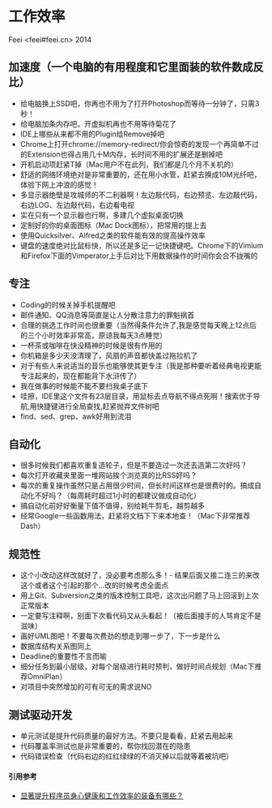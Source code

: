 # 工作效率
Feei <feei#feei.cn> 2014
## 加速度（一个电脑的有用程度和它里面装的软件数成反比）
- 给电脑换上SSD吧，你再也不用为了打开Photoshop而等待一分钟了，只需3秒！
- 给电脑加条内存吧，开虚拟机再也不用等待菊花了
- IDE上哪些从来都不用的Plugin给Remove掉吧
- Chrome上打开chrome://memory-redirect/你会惊奇的发现一个再简单不过的Extension也得占用几十M内存，长时间不用的扩展还是删掉吧
- 开机启动项赶紧T掉（Mac用户不在此列，我们都是几个月不关机的）
- 舒适的网络环境绝对是非常重要的，还在用小水管，赶紧去换成10M光纤吧，体验下网上冲浪的感觉！
- 多显示器绝壁是攻城师的不二利器啊！左边敲代码，右边预览、左边敲代码，右边LOG、左边敲代码，右边看电视
- 实在只有一个显示器也行啊，多建几个虚拟桌面切换
- 定制好的你的桌面图标（Mac Dock图标），把常用的提上去
- 使用Quicksilver、Alfred之类的软件能有效的提高操作效率
- 键盘的速度绝对比鼠标快，所以还是多记一记快捷键吧。Chrome下的Vimium和Firefox下面的Vimperator上手后对比下用数据操作的时间你会合不拢嘴的

## 专注
- Coding的时候关掉手机提醒吧
- 邮件通知、QQ消息等简直是让人分散注意力的罪魁祸首
- 合理的挑选工作时间也很重要（当然得条件允许了,我是感觉每天晚上12点后的三个小时效率非常高，原谅我每天3点睡觉）
- 一杯茶或咖啡在快没精神的时候是很有作用的
- 你机箱是多少天没清理了，风扇的声音都快盖过拖拉机了
- 对于有些人来说适当的音乐也能够使其更专注（我是那种要听着经典电视更能专注起来的，现在都能背下水浒传了）
- 我在做事的时候能不能不要扫我桌子底下
- 哇擦，IDE里这个文件有23层目录，用鼠标去点导航不得点死啊！搜索优于导航,用快捷键进行全局查找,赶紧抛弃文件树吧
- find、sed、grep、awk好用到流泪

## 自动化
- 很多时候我们都喜欢重复造轮子，但是不要造过一次还去造第二次好吗？
- 每次打开收藏夹里面一堆网站挨个浏览真的比RSS好吗？
- 每次的重复操作虽然只是占用很少时间，但长时间这样也是很费时的。搞成自动化不好吗？（每周耗时超过1小时的都建议做成自动化）
- 搞自动化前好好衡量下值不值得，别给耗牛剪毛，越剪越多
- 经常Google一些函数用法，赶紧将文档下下来本地查！（Mac下非常推荐Dash）

## 规范性
- 这个小改动这样改就好了，没必要考虑那么多！- 结果后面又接二连三的来改这个或者这个引起的那个…改的时候考虑全面点
- 用上Git、Subversion之类的版本控制工具吧，这次出问题了马上回滚到上次正常版本
- 一定要写注释啊，别面下次看代码又从头看起！（被后面接手的人骂肯定不是滋味）
- 画好UML图吧！不要每次费劲的想走到哪一步了，下一步是什么
- 数据库结构关系图同上
- Deadline的重要性不言而喻
- 细分任务到最小层级，对每个层级进行耗时预判，做好时间点规划（Mac下推荐OmniPlan）
- 对项目中突然增加的可有可无的需求说NO

## 测试驱动开发
- 单元测试是提升代码质量的最好方法。不要只是看看，赶紧去用起来
- 代码覆盖率测试也是非常重要的，帮你找回潜在的隐患
- 代码错误检查（代码右边的红红绿绿的不消灭掉以后就等着被坑吧）

#### 引用参考
- [显著提升程序员身心健康和工作效率的装备有哪些？](https://www.zhihu.com/question/23165812/answer/31203694)
